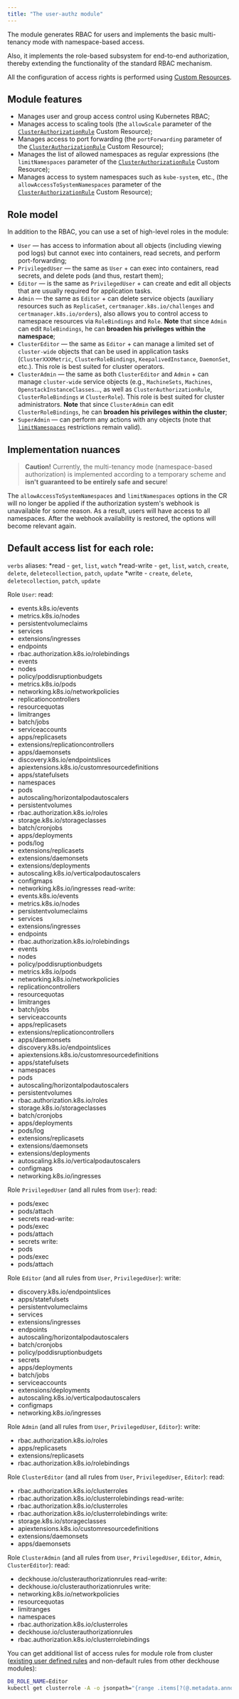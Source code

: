 ```yaml
---
title: "The user-authz module"
---
```


The module generates RBAC for users and implements the basic multi-tenancy mode with namespace-based access.

Also, it implements the role-based subsystem for end-to-end authorization, thereby extending the functionality of the standard RBAC mechanism.

All the configuration of access rights is performed using [Custom Resources](cr.html).

## Module features

- Manages user and group access control using Kubernetes RBAC;
- Manages access to scaling tools (the `allowScale` parameter of the [`ClusterAuthorizationRule`](cr.html#clusterauthorizationrule) Custom Resource);
- Manages access to port forwarding (the `portForwarding` parameter of the [`ClusterAuthorizationRule`](cr.html#clusterauthorizationrule) Custom Resource);
- Manages the list of allowed namespaces as regular expressions (the `limitNamespaces` parameter of the [`ClusterAuthorizationRule`](cr.html#clusterauthorizationrule) Custom Resource);
- Manages access to system namespaces such as `kube-system`, etc., (the `allowAccessToSystemNamespaces` parameter of the [`ClusterAuthorizationRule`](cr.html#clusterauthorizationrule) Custom Resource);

## Role model

In addition to the RBAC, you can use a set of high-level roles in the module:
- `User` — has access to information about all objects (including viewing pod logs) but cannot exec into containers, read secrets, and perform port-forwarding;
- `PrivilegedUser` — the same as `User` + can exec into containers, read secrets, and delete pods (and thus, restart them);
- `Editor` — is the same as `PrivilegedUser` + can create and edit all objects that are usually required for application tasks.
- `Admin` — the same as `Editor` + can delete service objects (auxiliary resources such as `ReplicaSet`, `certmanager.k8s.io/challenges` and `certmanager.k8s.io/orders`), also allows you to control access to namespace resources via `RoleBindings` and `Role`. **Note** that since `Admin` can edit `RoleBindings`, he can **broaden his privileges within the namespace**;
- `ClusterEditor` — the same as `Editor` + can manage a limited set of `cluster-wide` objects that can be used in application tasks (`ClusterXXXMetric`, `ClusterRoleBindings`, `KeepalivedInstance`, `DaemonSet`, etc.). This role is best suited for cluster operators.
- `ClusterAdmin` — the same as both `ClusterEditor` and `Admin` + can manage `cluster-wide` service objects (e.g.,  `MachineSets`, `Machines`, `OpenstackInstanceClasses`..., as well as `ClusterAuthorizationRule`, `ClusterRoleBindings` и `ClusterRole`). This role is best suited for cluster administrators. **Note** that since `ClusterAdmin` can edit `ClusterRoleBindings`, he can **broaden his privileges within the cluster**;
- `SuperAdmin` — can perform any actions with any objects (note that [`limitNamespaces`](#module-features) restrictions remain valid).

## Implementation nuances

> **Caution!** Currently, the multi-tenancy mode (namespace-based authorization) is implemented according to a temporary scheme and **isn't guaranteed to be entirely safe and secure**!

The `allowAccessToSystemNamespaces` and `limitNamespaces` options in the CR will no longer be applied if the authorization system's webhook is unavailable for some reason. As a result, users will have access to all namespaces. After the webhook availability is restored, the options will become relevant again.

## Default access list for each role:
<!-- start placeholder -->
`verbs` aliases:
*read - `get`, `list`, `watch`
*read-write - `get`, `list`, `watch`, `create`, `delete`, `deletecollection`, `patch`, `update`
*write - `create`, `delete`, `deletecollection`, `patch`, `update`

Role `User`:
  read:
  - events.k8s.io/events
  - metrics.k8s.io/nodes
  - persistentvolumeclaims
  - services
  - extensions/ingresses
  - endpoints
  - rbac.authorization.k8s.io/rolebindings
  - events
  - nodes
  - policy/poddisruptionbudgets
  - metrics.k8s.io/pods
  - networking.k8s.io/networkpolicies
  - replicationcontrollers
  - resourcequotas
  - limitranges
  - batch/jobs
  - serviceaccounts
  - apps/replicasets
  - extensions/replicationcontrollers
  - apps/daemonsets
  - discovery.k8s.io/endpointslices
  - apiextensions.k8s.io/customresourcedefinitions
  - apps/statefulsets
  - namespaces
  - pods
  - autoscaling/horizontalpodautoscalers
  - persistentvolumes
  - rbac.authorization.k8s.io/roles
  - storage.k8s.io/storageclasses
  - batch/cronjobs
  - apps/deployments
  - pods/log
  - extensions/replicasets
  - extensions/daemonsets
  - extensions/deployments
  - autoscaling.k8s.io/verticalpodautoscalers
  - configmaps
  - networking.k8s.io/ingresses
  read-write:
  - events.k8s.io/events
  - metrics.k8s.io/nodes
  - persistentvolumeclaims
  - services
  - extensions/ingresses
  - endpoints
  - rbac.authorization.k8s.io/rolebindings
  - events
  - nodes
  - policy/poddisruptionbudgets
  - metrics.k8s.io/pods
  - networking.k8s.io/networkpolicies
  - replicationcontrollers
  - resourcequotas
  - limitranges
  - batch/jobs
  - serviceaccounts
  - apps/replicasets
  - extensions/replicationcontrollers
  - apps/daemonsets
  - discovery.k8s.io/endpointslices
  - apiextensions.k8s.io/customresourcedefinitions
  - apps/statefulsets
  - namespaces
  - pods
  - autoscaling/horizontalpodautoscalers
  - persistentvolumes
  - rbac.authorization.k8s.io/roles
  - storage.k8s.io/storageclasses
  - batch/cronjobs
  - apps/deployments
  - pods/log
  - extensions/replicasets
  - extensions/daemonsets
  - extensions/deployments
  - autoscaling.k8s.io/verticalpodautoscalers
  - configmaps
  - networking.k8s.io/ingresses

Role `PrivilegedUser` (and all rules from `User`):
  read:
  - pods/exec
  - pods/attach
  - secrets
  read-write:
  - pods/exec
  - pods/attach
  - secrets
  write:
  - pods
  - pods/exec
  - pods/attach

Role `Editor` (and all rules from `User`, `PrivilegedUser`):
  write:
  - discovery.k8s.io/endpointslices
  - apps/statefulsets
  - persistentvolumeclaims
  - services
  - extensions/ingresses
  - endpoints
  - autoscaling/horizontalpodautoscalers
  - batch/cronjobs
  - policy/poddisruptionbudgets
  - secrets
  - apps/deployments
  - batch/jobs
  - serviceaccounts
  - extensions/deployments
  - autoscaling.k8s.io/verticalpodautoscalers
  - configmaps
  - networking.k8s.io/ingresses

Role `Admin` (and all rules from `User`, `PrivilegedUser`, `Editor`):
  write:
  - rbac.authorization.k8s.io/roles
  - apps/replicasets
  - extensions/replicasets
  - rbac.authorization.k8s.io/rolebindings

Role `ClusterEditor` (and all rules from `User`, `PrivilegedUser`, `Editor`):
  read:
  - rbac.authorization.k8s.io/clusterroles
  - rbac.authorization.k8s.io/clusterrolebindings
  read-write:
  - rbac.authorization.k8s.io/clusterroles
  - rbac.authorization.k8s.io/clusterrolebindings
  write:
  - storage.k8s.io/storageclasses
  - apiextensions.k8s.io/customresourcedefinitions
  - extensions/daemonsets
  - apps/daemonsets

Role `ClusterAdmin` (and all rules from `User`, `PrivilegedUser`, `Editor`, `Admin`, `ClusterEditor`):
  read:
  - deckhouse.io/clusterauthorizationrules
  read-write:
  - deckhouse.io/clusterauthorizationrules
  write:
  - networking.k8s.io/networkpolicies
  - resourcequotas
  - limitranges
  - namespaces
  - rbac.authorization.k8s.io/clusterroles
  - deckhouse.io/clusterauthorizationrules
  - rbac.authorization.k8s.io/clusterrolebindings

<!-- end placeholder -->

You can get additional list of access rules for module role from cluster ([existing user defined rules](usage.html#customizing-rights-of-high-level-roles) and non-default rules from other deckhouse modules):
```bash
D8_ROLE_NAME=Editor
kubectl get clusterrole -A -o jsonpath="{range .items[?(@.metadata.annotations.user-authz\.deckhouse\.io/access-level=='$D8_ROLE_NAME')]}{.rules}{'\n'}{end}" | jq -s add
```
